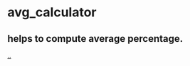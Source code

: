 # avg_calculator
## helps to compute average percentage.
[..](https://github.com/99-NinetyNine/avg_calculator/blob/main/Screenshot_2024-05-27_22-21-02.jpg)
